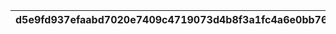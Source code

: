 |d5e9fd937efaabd7020e7409c4719073d4b8f3a1fc4a6e0bb76972dc5bcaa861|87cc2c250dc350adfb89454f6303c7ea38c05c60669196fff0d7695a833cc595|96ae1ee1577ffdc6a5fbafa3e33c01b385464e8b517471636a6f7c7d6ab9b353|da3f54e07cb1a43fd33e918a181438fdb7e3edecea4de69e821a2a97ddf6a048|3a096ca692ab085451101314cc6773a8f69432ccc358bd6b9e0f1ea5913ce53d|6fc8b03cc85520dcc53f1e50e9bb67528b5f86cc42e27ae95b5694b3b0ecff6e|f334e93f4354b3bdb5df7d168d06038cc84aada86019b3fdbaf457fec6a35d9e|16110076986f11577b63f28a39659500b202c2e612acb77741f445bcdda08c9e|c2811b70a40f01ae2b4b41d11a3d0561cf5c911fb8d6c325260cce5a6d28e577|aa3f91efa36858698dc0b1809001c1c938b528148abd162fdfe0e42280bc0337|7b7d145cf9dc06811353221d7db691c0dc92eeeb6396cb60667a92634780ddcc|
| --- | --- | --- | --- | --- | --- | --- | --- | --- | --- | --- |
